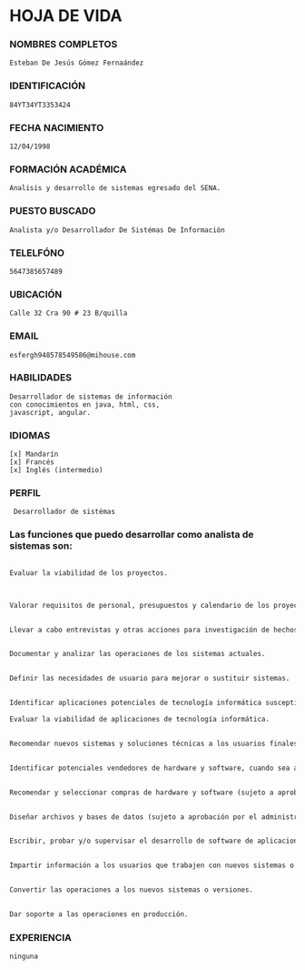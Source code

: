 # HOJA DE VIDA

### NOMBRES COMPLETOS

    Esteban De Jesús Gómez Fernaández

### IDENTIFICACIÓN

    84YT34YT3353424

### FECHA NACIMIENTO

    12/04/1998

### FORMACIÓN ACADÉMICA

    Analisis y desarrollo de sistemas egresado del SENA.

### PUESTO BUSCADO

    Analista y/o Desarrollador De Sistémas De Información

### TELELFÓNO

    5647385657489

### UBICACIÓN

    Calle 32 Cra 90 # 23 B/quilla

### EMAIL

    esfergh948578549586@mihouse.com

### HABILIDADES

    Desarrollador de sistemas de información
    con conocimientos en java, html, css,
    javascript, angular.

### IDIOMAS

    [x] Mandarín
    [x] Francés
    [x] Inglés (intermedio)

### PERFIL

     Desarrollador de sistémas

### Las funciones que puedo desarrollar como analista de sistemas son:

```HTML

Evaluar la viabilidad de los proyectos.



Valorar requisitos de personal, presupuestos y calendario de los proyectos de desarrollo y mantenimiento de sistemas.


Llevar a cabo entrevistas y otras acciones para investigación de hechos.


Documentar y analizar las operaciones de los sistemas actuales.


Definir las necesidades de usuario para mejorar o sustituir sistemas.


Identificar aplicaciones potenciales de tecnología informática susceptibles de satisfacer estas necesidades.

Evaluar la viabilidad de aplicaciones de tecnología informática.


Recomendar nuevos sistemas y soluciones técnicas a los usuarios finales y los directivos.


Identificar potenciales vendedores de hardware y software, cuando sea apropiado.


Recomendar y seleccionar compras de hardware y software (sujeto a aprobación). Diseñar entradas, salidas, diálogos interactivos, flujos y procedimientos de los sistemas.


Diseñar archivos y bases de datos (sujeto a aprobación por el administrador de datos).


Escribir, probar y/o supervisar el desarrollo de software de aplicaciones.


Impartir información a los usuarios que trabajen con nuevos sistemas o versiones.


Convertir las operaciones a los nuevos sistemas o versiones.


Dar soporte a las operaciones en producción.
```

### EXPERIENCIA 
    ninguna